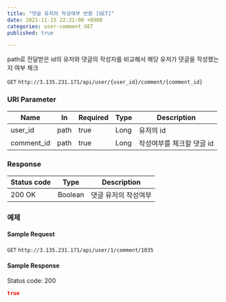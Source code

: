 ```yaml
---
title: "댓글 유저의 작성여부 반환 [GET]"
date: 2021-11-15 22:21:00 +0900
categories: user-comment GET
published: true

---
```


path로 전달받은 id의 유저와 댓글의 작성자를 비교해서 해당 유저가 댓글을 작성했는지 여부 체크

`GET` `http://3.135.231.171/api/user/{user_id}/comment/{comment_id}`

### URI Parameter

| Name       | In   | Required | Type | Description               |
| ---------- | ---- | -------- | ---- | ------------------------- |
| user_id    | path | true     | Long | 유저의 id                 |
| comment_id | path | true     | Long | 작성여부를 체크할 댓글 id |

### Response

| Status code | Type    | Description          |
| ----------- | ------- | -------------------- |
| 200 OK      | Boolean | 댓글 유저의 작성여부 |



### 예제

#### Sample Request

`GET` `http://3.135.231.171/api/user/1/comment/1035`

#### Sample Response

Status code: 200

```json
true
```

